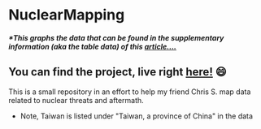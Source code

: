 # NuclearMapping
##### *This graphs the data that can be found in the supplementary information (aka the table data) of this [article....](https://www.nature.com/articles/s43016-022-00573-0)

## You can find the project, live right [here!](https://peaceful-dawn-93721.herokuapp.com/) :smile:
This is a small repository in an effort to help my friend Chris S. map data related to nuclear threats and aftermath.
* Note, Taiwan is listed under "Taiwan, a province of China" in the data


